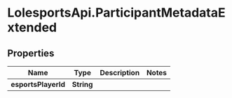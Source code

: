 # LolesportsApi.ParticipantMetadataExtended

## Properties
Name | Type | Description | Notes
------------ | ------------- | ------------- | -------------
**esportsPlayerId** | **String** |  | 
